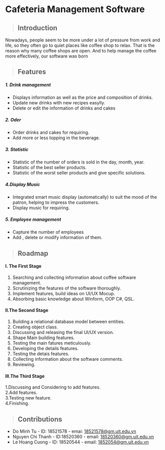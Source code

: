 # Cafeteria Management Software

> ## Introduction

Nowadays, people seem to be more under a lot of pressure from work and life, so they often go to quiet places like coffee shop to relax. That is the reason why many coffee shops are open. And to help manage the coffee more effectively, our software was born  


> ## Features

##### 1. Drink management
- Displays information as well as the price and composition of drinks.
- Update new drinks with new recipes easylly.
- Delete or edit the information of drinks and cakes
##### 2. Oder
- Order drinks and cakes for requiring.
- Add more or less topping in the beverage.
##### 3. Statistic
- Statistic of the number of orders is sold in the day, month, year.
- Statistic of the best seller products.
- Statistic of the worst seller products and give specific solutions.
##### 4.Display Music
- Integrated smart music display (automatically) to suit the mood of the patron, helping to impress the customers.
- Display music for requiring.
##### 5. Employee management
- Capture the number of employees
- Add , delete or modify information of them.

> ## Roadmap



#### I. The First Stage
1. Searching and collecting information about coffee software management.     
2. Scrutinizing the features of the software thoroughly.  
3. Implement features, build ideas on UI/UX Mocup.   
4. Absorbing basic knowledge about Winform, OOP C#, QSL.

  
#### II.The Second Stage
1. Building a relational database model between entities.   
2. Creating object class.   
3. Discussing and releasing the final UI/UX version.
4. Shape Main building features.   
5. Testing the main fatures meticulously.  
6. Developing the details features.  
7. Testing the detais features.   
8. Collecting information about the software comments.   
9. Reviewing.     

    
#### III.The Third Stage  
1.Discussing and Considering to add features.   
2.Add features.    
3.Testing new feature.    
4.Finishing.     


> ## Contributions

 - Do Minh Tu - ID: 18521578 - emai: <18521578@gm.uit.edu.vn>
 - Nguyen Chi Thanh - ID:18520360 - email: <18520360@gm.uit.edu.vn>
 - Le Hoang Cuong - ID: 18520544 - email: <1852054@gm.uit.edu.vn>

